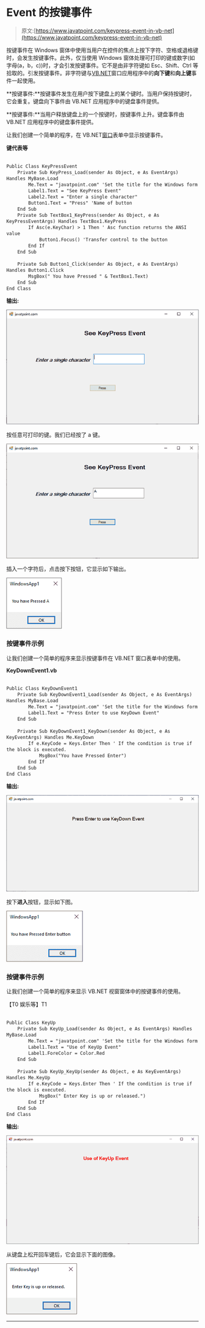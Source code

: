# Event 的按键事件

> 原文:[https://www.javatpoint.com/keypress-event-in-vb-net](https://www.javatpoint.com/keypress-event-in-vb-net)

按键事件在 Windows 窗体中使用当用户在控件的焦点上按下字符、空格或退格键时，会发生按键事件。此外，仅当使用 Windows 窗体处理可打印的键或数字(如字母(a，b，c))时，才会引发按键事件。它不是由非字符键如 Esc、Shift、Ctrl 等拾取的。引发按键事件。非字符键与[VB.NET](https://www.javatpoint.com/vb-net)窗口应用程序中的**向下键**和**向上键**事件一起使用。

**按键事件:**按键事件发生在用户按下键盘上的某个键时。当用户保持按键时，它会重复。键盘向下事件由 VB.NET 应用程序中的键盘事件提供。

**按键事件:**当用户释放键盘上的一个按键时，按键事件上升。键盘事件由 VB.NET 应用程序中的键盘事件提供。

让我们创建一个简单的程序，在 VB.NET[窗口](https://www.javatpoint.com/windows)表单中显示按键事件。

**键代表等**

```

Public Class KeyPressEvent
    Private Sub KeyPress_Load(sender As Object, e As EventArgs) Handles MyBase.Load
        Me.Text = "javatpoint.com" 'Set the title for the Windows form
        Label1.Text = "See KeyPress Event"
        Label2.Text = "Enter a single character"
        Button1.Text = "Press" 'Name of button
    End Sub
    Private Sub TextBox1_KeyPress(sender As Object, e As KeyPressEventArgs) Handles TextBox1.KeyPress
        If Asc(e.KeyChar) > 1 Then ' Asc function returns the ANSI value
            Button1.Focus() 'Transfer control to the button
        End If
    End Sub

    Private Sub Button1_Click(sender As Object, e As EventArgs) Handles Button1.Click
        MsgBox(" You have Pressed " & TextBox1.Text)
    End Sub
End Class

```

**输出:**

![KeyPress Event in VB.NET](img/e34f78f608eb5b74fce0a9ed2128755c.png)

按任意可打印的键。我们已经按了 a 键。

![KeyPress Event in VB.NET](img/403099dac715984456eae88811afa0fe.png)

插入一个字符后，点击按下按钮，它显示如下输出。

![KeyPress Event in VB.NET](img/5cc9eedc78f76347a57ab188f393befb.png)

### 按键事件示例

让我们创建一个简单的程序来显示按键事件在 VB.NET 窗口表单中的使用。

**KeyDownEvent1.vb**

```

Public Class KeyDownEvent1
    Private Sub KeyDownEvent1_Load(sender As Object, e As EventArgs) Handles MyBase.Load
        Me.Text = "javatpoint.com" 'Set the title for the Windows form
        Label1.Text = "Press Enter to use KeyDown Event"
    End Sub

    Private Sub KeyDownEvent1_KeyDown(sender As Object, e As KeyEventArgs) Handles Me.KeyDown
        If e.KeyCode = Keys.Enter Then ' If the condition is true if the block is executed.
            MsgBox("You have Pressed Enter")
        End If
    End Sub
End Class

```

**输出:**

![KeyPress Event in VB.NET](img/45caa0fd70c29b8132c14b5b5b1766e8.png)

按下**进入**按钮，显示如下图。

![KeyPress Event in VB.NET](img/4e399bf1a5454eaf0e9f207e6792fdf9.png)

### 按键事件示例

让我们创建一个简单的程序来显示 VB.NET 视窗窗体中的按键事件的使用。

【T0 娱乐等】T1

```

Public Class KeyUp
    Private Sub KeyUp_Load(sender As Object, e As EventArgs) Handles MyBase.Load
        Me.Text = "javatpoint.com" 'Set the title for the Windows form
        Label1.Text = "Use of KeyUp Event"
        Label1.ForeColor = Color.Red
    End Sub

    Private Sub KeyUp_KeyUp(sender As Object, e As KeyEventArgs) Handles Me.KeyUp
        If e.KeyCode = Keys.Enter Then ' If the condition is true if the block is executed.
            MsgBox(" Enter Key is up or released.")
        End If
    End Sub
End Class

```

**输出:**

![KeyPress Event in VB.NET](img/cf78a7024c0fc5cfdf61664f7f8c1cb1.png)

从键盘上松开回车键后，它会显示下面的图像。

![KeyPress Event in VB.NET](img/d497b259a0b285c24f49ae6e1ccec370.png)

* * *